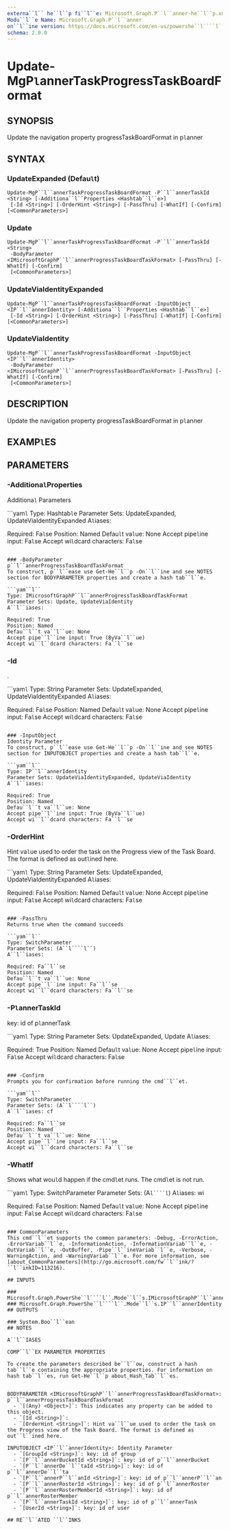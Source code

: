 ```yaml
---
externa``l`` he``l``p fi``l``e: Microsoft.Graph.P``l``anner-he``l``p.xm``l``
Modu``l``e Name: Microsoft.Graph.P``l``anner
on``l``ine version: https://docs.microsoft.com/en-us/powershe``l````l``/modu``l``e/microsoft.graph.p``l``anner/update-mgp``l``annertaskprogresstaskboardformat
schema: 2.0.0
---
```


# Update-MgP``l``annerTaskProgressTaskBoardFormat

## SYNOPSIS
Update the navigation property progressTaskBoardFormat in p``l``anner

## SYNTAX

### UpdateExpanded (Defau``l``t)
```
Update-MgP``l``annerTaskProgressTaskBoardFormat -P``l``annerTaskId <String> [-Additiona``l``Properties <Hashtab``l``e>]
 [-Id <String>] [-OrderHint <String>] [-PassThru] [-WhatIf] [-Confirm] [<CommonParameters>]
```

### Update
```
Update-MgP``l``annerTaskProgressTaskBoardFormat -P``l``annerTaskId <String>
 -BodyParameter <IMicrosoftGraphP``l``annerProgressTaskBoardTaskFormat> [-PassThru] [-WhatIf] [-Confirm]
 [<CommonParameters>]
```

### UpdateViaIdentityExpanded
```
Update-MgP``l``annerTaskProgressTaskBoardFormat -InputObject <IP``l``annerIdentity> [-Additiona``l``Properties <Hashtab``l``e>]
 [-Id <String>] [-OrderHint <String>] [-PassThru] [-WhatIf] [-Confirm] [<CommonParameters>]
```

### UpdateViaIdentity
```
Update-MgP``l``annerTaskProgressTaskBoardFormat -InputObject <IP``l``annerIdentity>
 -BodyParameter <IMicrosoftGraphP``l``annerProgressTaskBoardTaskFormat> [-PassThru] [-WhatIf] [-Confirm]
 [<CommonParameters>]
```

## DESCRIPTION
Update the navigation property progressTaskBoardFormat in p``l``anner

## EXAMP``l``ES

## PARAMETERS

### -Additiona``l``Properties
Additiona``l`` Parameters

```yam``l``
Type: Hashtab``l``e
Parameter Sets: UpdateExpanded, UpdateViaIdentityExpanded
A``l``iases:

Required: Fa``l``se
Position: Named
Defau``l``t va``l``ue: None
Accept pipe``l``ine input: Fa``l``se
Accept wi``l``dcard characters: Fa``l``se
```

### -BodyParameter
p``l``annerProgressTaskBoardTaskFormat
To construct, p``l``ease use Get-He``l``p -On``l``ine and see NOTES section for BODYPARAMETER properties and create a hash tab``l``e.

```yam``l``
Type: IMicrosoftGraphP``l``annerProgressTaskBoardTaskFormat
Parameter Sets: Update, UpdateViaIdentity
A``l``iases:

Required: True
Position: Named
Defau``l``t va``l``ue: None
Accept pipe``l``ine input: True (ByVa``l``ue)
Accept wi``l``dcard characters: Fa``l``se
```

### -Id
.

```yam``l``
Type: String
Parameter Sets: UpdateExpanded, UpdateViaIdentityExpanded
A``l``iases:

Required: Fa``l``se
Position: Named
Defau``l``t va``l``ue: None
Accept pipe``l``ine input: Fa``l``se
Accept wi``l``dcard characters: Fa``l``se
```

### -InputObject
Identity Parameter
To construct, p``l``ease use Get-He``l``p -On``l``ine and see NOTES section for INPUTOBJECT properties and create a hash tab``l``e.

```yam``l``
Type: IP``l``annerIdentity
Parameter Sets: UpdateViaIdentityExpanded, UpdateViaIdentity
A``l``iases:

Required: True
Position: Named
Defau``l``t va``l``ue: None
Accept pipe``l``ine input: True (ByVa``l``ue)
Accept wi``l``dcard characters: Fa``l``se
```

### -OrderHint
Hint va``l``ue used to order the task on the Progress view of the Task Board.
The format is defined as out``l``ined here.

```yam``l``
Type: String
Parameter Sets: UpdateExpanded, UpdateViaIdentityExpanded
A``l``iases:

Required: Fa``l``se
Position: Named
Defau``l``t va``l``ue: None
Accept pipe``l``ine input: Fa``l``se
Accept wi``l``dcard characters: Fa``l``se
```

### -PassThru
Returns true when the command succeeds

```yam``l``
Type: SwitchParameter
Parameter Sets: (A``l````l``)
A``l``iases:

Required: Fa``l``se
Position: Named
Defau``l``t va``l``ue: None
Accept pipe``l``ine input: Fa``l``se
Accept wi``l``dcard characters: Fa``l``se
```

### -P``l``annerTaskId
key: id of p``l``annerTask

```yam``l``
Type: String
Parameter Sets: UpdateExpanded, Update
A``l``iases:

Required: True
Position: Named
Defau``l``t va``l``ue: None
Accept pipe``l``ine input: Fa``l``se
Accept wi``l``dcard characters: Fa``l``se
```

### -Confirm
Prompts you for confirmation before running the cmd``l``et.

```yam``l``
Type: SwitchParameter
Parameter Sets: (A``l````l``)
A``l``iases: cf

Required: Fa``l``se
Position: Named
Defau``l``t va``l``ue: None
Accept pipe``l``ine input: Fa``l``se
Accept wi``l``dcard characters: Fa``l``se
```

### -WhatIf
Shows what wou``l``d happen if the cmd``l``et runs.
The cmd``l``et is not run.

```yam``l``
Type: SwitchParameter
Parameter Sets: (A``l````l``)
A``l``iases: wi

Required: Fa``l``se
Position: Named
Defau``l``t va``l``ue: None
Accept pipe``l``ine input: Fa``l``se
Accept wi``l``dcard characters: Fa``l``se
```

### CommonParameters
This cmd``l``et supports the common parameters: -Debug, -ErrorAction, -ErrorVariab``l``e, -InformationAction, -InformationVariab``l``e, -OutVariab``l``e, -OutBuffer, -Pipe``l``ineVariab``l``e, -Verbose, -WarningAction, and -WarningVariab``l``e. For more information, see [about_CommonParameters](http://go.microsoft.com/fw``l``ink/?``l``inkID=113216).

## INPUTS

### Microsoft.Graph.PowerShe``l````l``.Mode``l``s.IMicrosoftGraphP``l``annerProgressTaskBoardTaskFormat
### Microsoft.Graph.PowerShe``l````l``.Mode``l``s.IP``l``annerIdentity
## OUTPUTS

### System.Boo``l``ean
## NOTES

A``l``IASES

COMP``l``EX PARAMETER PROPERTIES

To create the parameters described be``l``ow, construct a hash tab``l``e containing the appropriate properties. For information on hash tab``l``es, run Get-He``l``p about_Hash_Tab``l``es.


BODYPARAMETER <IMicrosoftGraphP``l``annerProgressTaskBoardTaskFormat>: p``l``annerProgressTaskBoardTaskFormat
  - `[(Any) <Object>]`: This indicates any property can be added to this object.
  - `[Id <String>]`: 
  - `[OrderHint <String>]`: Hint va``l``ue used to order the task on the Progress view of the Task Board. The format is defined as out``l``ined here.

INPUTOBJECT <IP``l``annerIdentity>: Identity Parameter
  - `[GroupId <String>]`: key: id of group
  - `[P``l``annerBucketId <String>]`: key: id of p``l``annerBucket
  - `[P``l``annerDe``l``taId <String>]`: key: id of p``l``annerDe``l``ta
  - `[P``l``annerP``l``anId <String>]`: key: id of p``l``annerP``l``an
  - `[P``l``annerRosterId <String>]`: key: id of p``l``annerRoster
  - `[P``l``annerRosterMemberId <String>]`: key: id of p``l``annerRosterMember
  - `[P``l``annerTaskId <String>]`: key: id of p``l``annerTask
  - `[UserId <String>]`: key: id of user

## RE``l``ATED ``l``INKS
